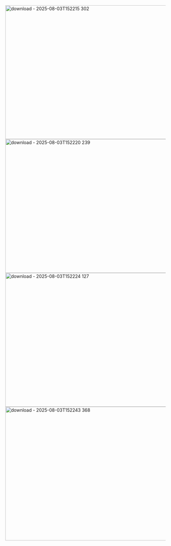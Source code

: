 <img width="748" height="420" alt="download - 2025-08-03T152215 302" src="https://github.com/user-attachments/assets/8445bcc6-1e1b-43d0-91cb-45c3a60862c3" />
<img width="708" height="420" alt="download - 2025-08-03T152220 239" src="https://github.com/user-attachments/assets/eb2e0b9f-8451-4018-9ca1-62f1ac98dc5a" />
<img width="708" height="420" alt="download - 2025-08-03T152224 127" src="https://github.com/user-attachments/assets/970aa1b4-5e70-444e-a89b-c17e364697fc" />
<img width="708" height="420" alt="download - 2025-08-03T152243 368" src="https://github.com/user-attachments/assets/8c00cf77-b8d3-471e-a4ed-454366e2606d" />
